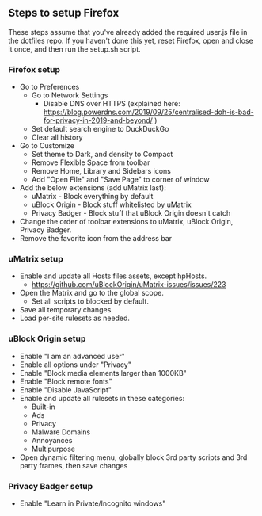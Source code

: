## Steps to setup Firefox
These steps assume that you've already added the required user.js file in the dotfiles repo. If you haven't done this yet, reset Firefox, open and close it once, and then run the setup.sh script.

### Firefox setup
- Go to Preferences
  - Go to Network Settings
    - Disable DNS over HTTPS (explained here: https://blog.powerdns.com/2019/09/25/centralised-doh-is-bad-for-privacy-in-2019-and-beyond/ )
  - Set default search engine to DuckDuckGo
  - Clear all history
- Go to Customize
  - Set theme to Dark, and density to Compact
  - Remove Flexible Space from toolbar
  - Remove Home, Library and Sidebars icons
  - Add "Open File" and "Save Page" to corner of window
- Add the below extensions (add uMatrix last):
  - uMatrix - Block everything by default
  - uBlock Origin - Block stuff whitelisted by uMatrix
  - Privacy Badger - Block stuff that uBlock Origin doesn't catch
- Change the order of toolbar extensions to uMatrix, uBlock Origin, Privacy Badger.
- Remove the favorite icon from the address bar

### uMatrix setup
- Enable and update all Hosts files assets, except hpHosts.
  - https://github.com/uBlockOrigin/uMatrix-issues/issues/223
- Open the Matrix and go to the global scope.
  - Set all scripts to blocked by default.
- Save all temporary changes.
- Load per-site rulesets as needed.

### uBlock Origin setup
- Enable "I am an advanced user"
- Enable all options under "Privacy"
- Enable "Block media elements larger than 1000KB"
- Enable "Block remote fonts"
- Enable "Disable JavaScript"
- Enable and update all rulesets in these categories:
  - Built-in
  - Ads
  - Privacy
  - Malware Domains
  - Annoyances
  - Multipurpose
- Open dynamic filtering menu, globally block 3rd party scripts and 3rd party frames, then save changes

### Privacy Badger setup
- Enable "Learn in Private/Incognito windows"

